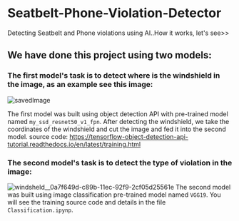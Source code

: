 # Seatbelt-Phone-Violation-Detector
Detecting Seatbelt and Phone violations using AI..How it works, let's see>>

## We have done this project using two models:

### The first model's task is to detect where is the windshield in the image, as an example see this image:
![savedImage](https://user-images.githubusercontent.com/80279479/186296710-7ba621c1-697d-4e6a-8ae5-0d602fa3a060.jpg)

The first model was built using object detection API with pre-trained model named `my_ssd_resnet50_v1_fpn`.
After detecting the windshield, we take the coordinates of the windshield and cut the image and fed it into the second model.
source code: https://tensorflow-object-detection-api-tutorial.readthedocs.io/en/latest/training.html

### The second model's task is to detect the type of violation in the image:
![windsheld__0a7f649d-c89b-11ec-92f9-2cf05d25561e](https://user-images.githubusercontent.com/80279479/186297389-25523ce8-6c8f-4a79-acd4-ff0807311045.JPG)
The second model was built using image classification pre-trained model named `VGG19`.
You will see the training source code and details in the file `Classification.ipynp`.


